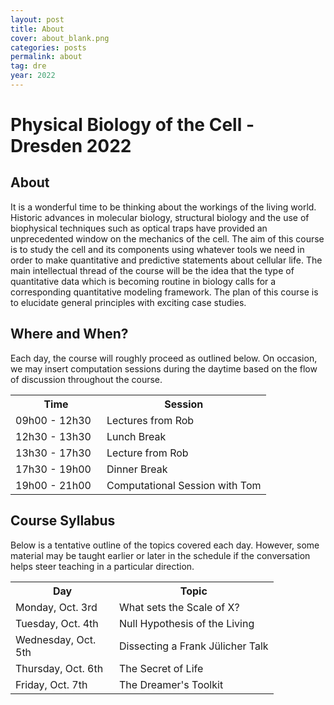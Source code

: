 ```yaml
---
layout: post
title: About
cover: about_blank.png
categories: posts
permalink: about
tag: dre
year: 2022
---
```

# Physical Biology of the Cell - Dresden 2022

## About

It is a wonderful time to be thinking about the workings of the living world. Historic advances in molecular biology, structural biology and the use of biophysical techniques such as optical traps have provided an unprecedented window on the mechanics of the cell. The aim of this course is to study the cell and its components using whatever tools we need in order to make quantitative and predictive statements about cellular life. The main intellectual thread of the course will be the idea that the type of quantitative data which is becoming routine in biology calls for a corresponding quantitative modeling framework. The plan of this course is to elucidate general principles with exciting case studies.

## Where and When?

Each day, the course will roughly proceed as outlined below. On occasion, we may insert computation sessions during the daytime based on the flow of discussion throughout the course. 

<table>
<tr>
    <th style="width:130px"><b>Time</b></th>
    <th><b>Session</b></th>
</tr>
<tr>
    <td>09h00 - 12h30</td>
    <td>Lectures from Rob</td>
</tr>
<tr>
    <td>12h30 - 13h30</td>
    <td>Lunch Break</td>
</tr>
<tr>
    <td>13h30 - 17h30</td>
    <td>Lecture from Rob</td>
</tr>
<tr>
    <td>17h30 - 19h00</td>
    <td>Dinner Break</td>
</tr>
<tr>
    <td>19h00 - 21h00</td>
    <td>Computational Session with Tom</td>
</tr>
</table>

## Course Syllabus

Below is a tentative outline of the topics covered each day. However, some material may be taught earlier or later in the schedule if the conversation helps steer teaching in a particular direction.

<table>
<tr>
    <th style="width:150px"><b>Day</b></th>
    <th><b>Topic</b></th>
</tr>
<tr>
    <td>Monday, Oct. 3rd</td>
    <td>What sets the Scale of X?</td>
</tr>
<tr>
    <td>Tuesday, Oct. 4th</td>
    <td>Null Hypothesis of the Living</td>
</tr>

<tr>
    <td>Wednesday, Oct. 5th</td>
    <td>Dissecting a Frank Jülicher Talk</td>
</tr>
<tr>
    <td>Thursday, Oct. 6th</td>
    <td>The Secret of Life</td>
</tr>
<tr>
    <td>Friday, Oct. 7th</td>
    <td>The Dreamer's Toolkit</td>
</tr>
</table>